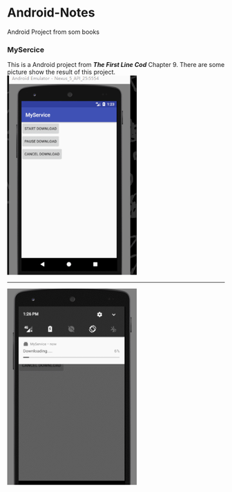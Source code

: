 # Android-Notes
Android Project from som books

### MySercice
This is a Android project from  ***The First Line Cod*** Chapter 9.
There are some picture show the result of this project.
<img src="myservice1.gif" width="300px"/>

------------------

<img src="myservice2.gif" width="300px"/>
